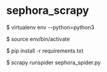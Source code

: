 # sephora_scrapy
$ virtualenv env --python=python3

$ source env/bin/activate

$ pip install -r requirements.txt

$ scrapy runspider sephora_spider.py
